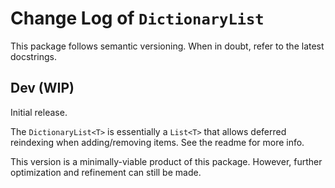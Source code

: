 # Change Log of `DictionaryList`
This package follows semantic versioning. When in doubt, refer to the latest docstrings.

## Dev (WIP)
Initial release.

The `DictionaryList<T>` is essentially a `List<T>` that allows deferred reindexing when adding/removing items. See the readme for more info.

This version is a minimally-viable product of this package. However, further optimization and refinement can still be made.
